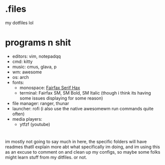 # .files
my dotfiles lol

# programs n shit 
- editors: vim, notepadqq
- cmd: kitty
- music: cmus, glava, p
- wm: awesome
- os: arch
- fonts: 
   - monospace: [Fairfax Serif Hax](https://github.com/kreativekorp/open-relay/tree/master/Fairfax)
   - terminal: Fairfax SM, SM Bold, SM Italic (though i think its having some issues displaying for some reason)
- file manager: ranger, thunar
- launcher: rofi (i also use the native awesomewm run commands quite often)
- media players:
   - ytfzf (youtube)
# 
im mostly not going to say much in here, the specific folders will have readmes thatll explain more abt what specifically im doing, and im using this as an excuse to comment on and clean up my configs, so maybe some folks might learn stuff from my ditfiles. or not. 
